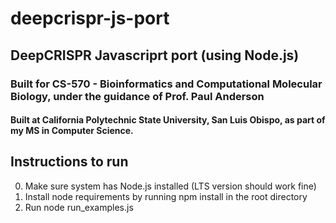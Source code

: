 # deepcrispr-js-port

## DeepCRISPR Javascriprt port (using Node.js)
### Built for CS-570 - Bioinformatics and Computational Molecular Biology, under the guidance of Prof. Paul Anderson
#### Built at California Polytechnic State University, San Luis Obispo, as part of my MS in Computer Science.

## Instructions to run

0. Make sure system has Node.js installed (LTS version should work fine)
1. Install node requirements by running npm install in the root directory 
2. Run node run_examples.js
